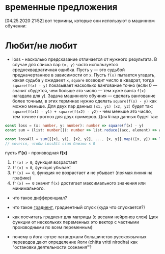 # временные предложения

[04.25.2020 21:52]
вот термины, которые они используют в машинном обучении:

# Любит/не любит
- loss - насколько предсказание отличается от нужного результата. В случае для списка пар `(x, y)` часто используется среднеквадратичная ошибка. Пусть `y` — это судьбой предначертанное в зависимости от `x`. Пусть `f(x)` пытается угадать, какая судьба `y` ожидаеет `x`, `square` возводит число в квадрат, тогда `square(f(x) - y)` показывает насколько вангование точно (если 0 — значит сбудется, чем больше это число — тем хуже ванга `f(x)` нагадала для `y`). Задача машинного обучния — сделать вангование более точным, в этих терминах нужно сделать `square(f(x) - y)` как можно меньше. Для двух пар данных `(x1, y1) (x2, y2)` будет так: `square(f(x1) - y1) + square(f(x2) - y2)` - чем меньше это число, тем точнее прогноз для двух примеров. Для `N` пар данных будет так:
```ts
const loss = (x: number, y: number): number => square(f(x) - y)
const sum = (list: number[]): number => list.reduce((acc, element) => acc + element, 0)

const lossAll = sum([[x1, y1], [x2, y2], ..., [x, y]].map(([x, y]) => loss(x, y)))
// хочется, чтобы lossAll стал близко к 0
```


пусть **f'(x)** - производная **f(x)**
1. `f'(x) > 0`, функция возрастает
2. `f'(x) < 0`, функция убывает
3. `f'(x) == 0`, функция не возрастает и не убывает (прямая линия на графике)
4. `f'(x) == 0` значит `f(x)` достигает максимального значения или минимального.


- что такое дифференциал?
- что такое [градиент](https://en.wikipedia.org/wiki/Gradient), градиентный спуск (куда что спускается?)
- как посчитать градиент для матрицы (с весами нейронов слоя) (для функции от нескольких переменных это вектор с частными производными по всем переменным)



- почему в йога-сутре патанджали большинство русскоязычных переводов дают определение йоги (chitta vritti nirodha) как "остановки деятельности сознания"? 
